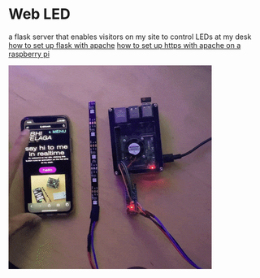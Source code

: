 # Web LED
a flask server that enables visitors on my site to control LEDs at my desk
[how to set up flask with apache](https://www.bogotobogo.com/python/Flask/Python_Flask_HelloWorld_App_with_Apache_WSGI_Ubuntu14.php)
[how to set up https with apache on a raspberry pi](https://pimylifeup.com/raspberry-pi-ssl-lets-encrypt/)

![img](https://github.com/avelaga/webLed/blob/master/webLed.gif)
